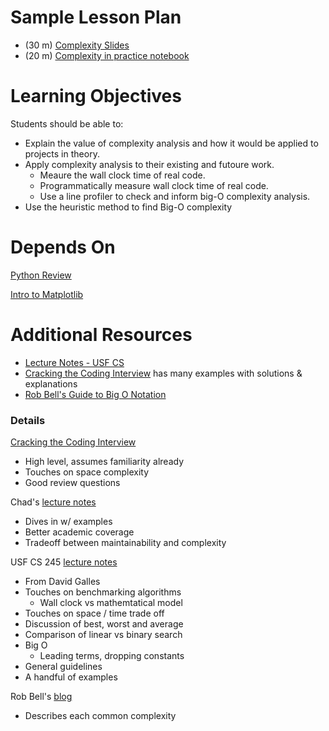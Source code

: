 # Sample Lesson Plan

- (30 m) [Complexity Slides](Complexity.pptx)
- (20 m) [Complexity in practice notebook](complexity-in-practice-solutions.ipynb)

# Learning Objectives

Students should be able to:

- Explain the value of complexity analysis and how it would be applied to projects in theory.
- Apply complexity analysis to their existing and futoure work.
  - Meaure the wall clock time of real code.
  - Programmatically measure wall clock time of real code.
  - Use a line profiler to check and inform big-O complexity analysis.
- Use the heuristic method to find Big-O complexity

# Depends On

[Python Review](https://github.com/thisismetis/dscurriculum_gamma/tree/master/curriculum/project-01/python-review)

[Intro to Matplotlib](https://github.com/thisismetis/dscurriculum_gamma/tree/master/curriculum/project-01/matplotlib)

# Additional Resources
 - [Lecture Notes - USF CS](https://www.cs.usfca.edu/~galles/cs245/lecture/lecture2.pdf)
 - [Cracking the Coding Interview](https://www.amazon.com/Cracking-Coding-Interview-Programming-Questions/dp/0984782850) has many examples with solutions & explanations
 - [Rob Bell's Guide to Big O Notation](https://rob-bell.net/2009/06/a-beginners-guide-to-big-o-notation/)

### Details

[Cracking the Coding Interview](https://www.amazon.com/Cracking-Coding-Interview-Programming-Questions/dp/0984782850)

 - High level, assumes familiarity already
 - Touches on space complexity
 - Good review questions

Chad's [lecture notes](https://github.com/thisismetis/dscurriculum_beta/blob/master/class_lectures/week01-benson/02-git_viz/Introduction_to_complexity.ipynb)

 - Dives in w/ examples
 - Better academic coverage
 - Tradeoff between maintainability and complexity

USF CS 245 [lecture notes](https://www.cs.usfca.edu/~galles/cs245/lecture/lecture2.pdf)

 - From David Galles
 - Touches on benchmarking algorithms
   - Wall clock vs mathemtatical model
 - Touches on space / time trade off
 - Discussion of best, worst and average
 - Comparison of linear vs binary search
 - Big O
   - Leading terms, dropping constants
 - General guidelines
 - A handful of examples

Rob Bell's [blog](https://rob-bell.net/2009/06/a-beginners-guide-to-big-o-notation/)

 - Describes each common complexity